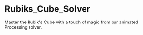# Rubiks_Cube_Solver
Master the Rubik's Cube with a touch of magic from our animated Processing solver.
